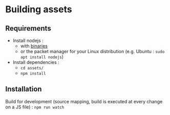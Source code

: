 Building assets
===============

Requirements
------------
* Install nodejs :
    * with [binaries](https://nodejs.org/en/download/)
    * or the packet manager for your Linux distribution (e.g. Ubuntu : `sudo apt install nodejs`)
* Install dependencies :
    * `cd assets/`
    * `npm install`

Installation
------------
Build for development (source mapping, build is executed at every change on a JS file) :
`npm run watch`